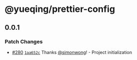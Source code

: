# @yueqing/prettier-config

## 0.0.1

### Patch Changes

- [#280](https://github.com/simonwong/lint/pull/280) [`1aa652c`](https://github.com/simonwong/lint/commit/1aa652c29874e23336c2691838a88a2e7ec83f10) Thanks [@simonwong](https://github.com/simonwong)! - Project initialization
